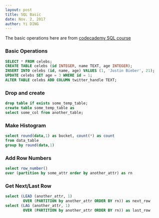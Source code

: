 ```yaml
---
layout: post
title: SQL Basic
date: Nov. 2, 2017
author: Yi DING
---
```


The basic operations here are from [codecademy SQL course](https://www.codecademy.com/learn/learn-sql)

### Basic Operations
``` SQL
SELECT * FROM celebs;
CREATE TABLE celebs (id INTEGER, name TEXT, age INTEGER);
INSERT INTO celebs (id, name, age) VALUES (1, 'Justin Bieber', 21);
UPDATE celebs SET age = 3 WHERE id = 1;
ALTER TABLE celebs ADD COLUMN twitter_handle TEXT;
```

### Drop and create

```sql
drop table if exists some_temp_table;
create table some_temp_table as
select some_col from another_table;
```

### Make Histogram

``` SQL
select round(data,1) as bucket, count(*) as count
from data_table
group by round(data,1)
```

### Add Row Numbers
``` SQL
select row_number() 
over (partition by some_attr order by another_attr) as rn 
```

### Get Next/Last Row

``` SQL
select (LEAD (another_attr, 1) 
        OVER (PARTITION by another_attr ORDER BY rn)) as next_row
select (LAG (another_attr, 1) 
        OVER (PARTITION by another_attr ORDER BY rn)) as last_row
```

